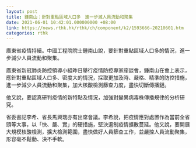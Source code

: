 ```yaml
---
layout: post
title: 鍾南山：針對重點區域人口多　進一步減人員流動和聚集
date: 2021-06-01 10:42:01.000000000 +08:00
link: https://news.rthk.hk/rthk/ch/component/k2/1593666-20210601.htm
categories: rthk
---
```


廣東省疫情持續。中國工程院院士鍾南山說，要針對重點區域人口多的情況，進一步減少人員流動和聚集。

廣東省新冠肺炎防控領導小組昨日舉行疫情防控專家座談會，鍾南山在會上表示，應針對重點區域人口多、密度大的情況，採取更加及時、嚴格、精準的防控措施，進一步減少人員流動和聚集，加大核酸檢測篩查力度，盡快切斷傳播鏈。

他又說，要認真研判疫情的新特點及情況，加強對變異病毒株傳播規律的分析研究。

省委書記李希、省長馬興瑞亦有出席會議。李希說，把疫情應對處置作為當前全省頭等大事，以「快、嚴、實」的硬措施，堅決遏制疫情擴散蔓延。他又說，要開展大規模核酸檢測，擴大檢測範圍，盡快做好人員篩查工作，並嚴控人員流動聚集，形容毫不鬆動、決不手軟。
